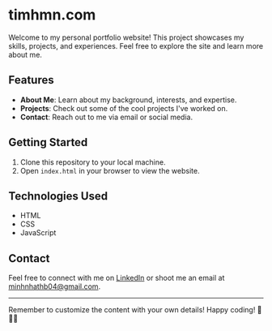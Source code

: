 # timhmn.com

Welcome to my personal portfolio website! This project showcases my skills, projects, and experiences. Feel free to explore the site and learn more about me.

## Features

- **About Me**: Learn about my background, interests, and expertise.
- **Projects**: Check out some of the cool projects I've worked on.
- **Contact**: Reach out to me via email or social media.

## Getting Started

1. Clone this repository to your local machine.
2. Open `index.html` in your browser to view the website.

## Technologies Used

- HTML
- CSS
- JavaScript

## Contact

Feel free to connect with me on [LinkedIn](https://www.linkedin.com/in/minh-nhat-huynh/) or shoot me an email at minhnhathb04@gmail.com.

---

Remember to customize the content with your own details! Happy coding! 🚀👩‍💻
